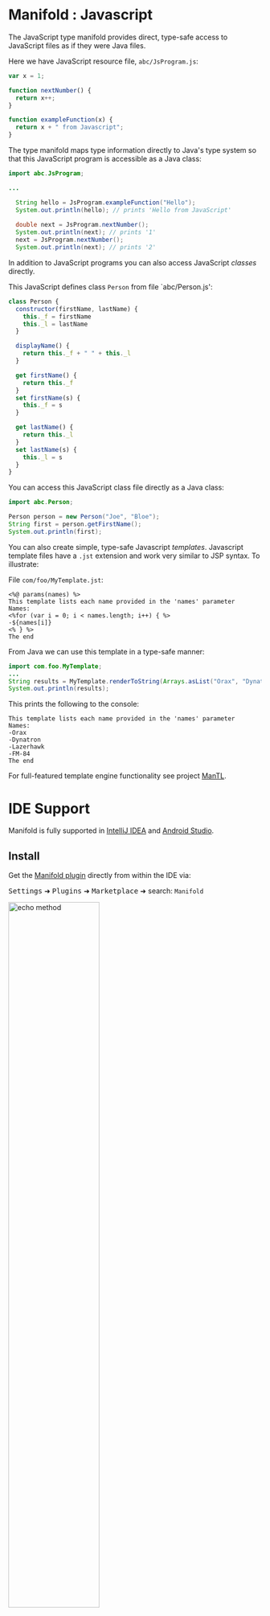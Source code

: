 # Manifold : Javascript

The JavaScript type manifold provides direct, type-safe access to JavaScript files
as if they were Java files.

Here we have JavaScript resource file, `abc/JsProgram.js`:
```javascript
var x = 1;

function nextNumber() {
  return x++;
}

function exampleFunction(x) {
  return x + " from Javascript";
}
```

The type manifold maps type information directly to Java's type system so that
this JavaScript program is accessible as a Java class:

```java
import abc.JsProgram;

...

  String hello = JsProgram.exampleFunction("Hello");
  System.out.println(hello); // prints 'Hello from JavaScript'
  
  double next = JsProgram.nextNumber();
  System.out.println(next); // prints '1'
  next = JsProgram.nextNumber();
  System.out.println(next); // prints '2'
```

In addition to JavaScript programs you can also access JavaScript _classes_ directly.

This JavaScript defines class `Person` from file `abc/Person.js':
```javascript
class Person {
  constructor(firstName, lastName) {
    this._f = firstName
    this._l = lastName
  }

  displayName() {
    return this._f + " " + this._l
  }

  get firstName() {
    return this._f
  }
  set firstName(s) {
    this._f = s
  }

  get lastName() {
    return this._l
  }
  set lastName(s) {
    this._l = s
  }
}
```

You can access this JavaScript class file directly as a Java class:
```java
import abc.Person;

Person person = new Person("Joe", "Bloe");
String first = person.getFirstName();
System.out.println(first);
```

You can also create simple, type-safe Javascript _templates_.  Javascript template files have a `.jst` extension
and work very similar to JSP syntax. To illustrate:

File `com/foo/MyTemplate.jst`:
```
<%@ params(names) %>
This template lists each name provided in the 'names' parameter
Names:
<%for (var i = 0; i < names.length; i++) { %>
-${names[i]}
<% } %>
The end
```
From Java we can use this template in a type-safe manner:
```java
import com.foo.MyTemplate;
...
String results = MyTemplate.renderToString(Arrays.asList("Orax", "Dynatron", "Lazerhawk", "FM-84"));
System.out.println(results);
``` 
This prints the following to the console:
```
This template lists each name provided in the 'names' parameter
Names:
-Orax
-Dynatron
-Lazerhawk
-FM-84
The end
```

For full-featured template engine functionality see project [ManTL](http://manifold.systems/manifold-templates.html).


# IDE Support 

Manifold is fully supported in [IntelliJ IDEA](https://www.jetbrains.com/idea/download) and [Android Studio](https://developer.android.com/studio).

## Install

Get the [Manifold plugin](https://plugins.jetbrains.com/plugin/10057-manifold) directly from within the IDE via:

<kbd>Settings</kbd> ➜ <kbd>Plugins</kbd> ➜ <kbd>Marketplace</kbd> ➜ search: `Manifold`

<p><img src="http://manifold.systems/images/ManifoldPlugin.png" alt="echo method" width="60%" height="60%"/></p>

## Sample Project

Experiment with the [Manifold Sample Project](https://github.com/manifold-systems/manifold-sample-project) via:

<kbd>File</kbd> ➜ <kbd>New</kbd> ➜ <kbd>Project from Version Control</kbd> ➜ <kbd>Git</kbd>

<p><img src="http://manifold.systems/images/OpenSampleProjectMenu.png" alt="echo method" width="60%" height="60%"/></p>

Enter: <kbd>https://github.com/manifold-systems/manifold-sample-project.git</kbd>

<p><img src="http://manifold.systems/images/OpenSampleProject.png" alt="echo method" width="60%" height="60%"/></p>

Use the [plugin](https://plugins.jetbrains.com/plugin/10057-manifold) to really boost your productivity. Use code
completion to conveniently access javascript. Make changes to your Javascript files and use the changes immediately,
no compilation!  Find usages of any element in your Javascript files. Perform rename refactors to quickly and safely
make project-wide changes.

# Setup

## Building this project

The `manifold-js` project is defined with Maven.  To build it install Maven and run the following command.

```
mvn compile
```

## Using this project

The `manifold-js` dependency works with all build tooling, including Maven and Gradle. It also works with Java versions
8 - 14.

This project consists of two modules:
* `manifold-js`
* `manifold-js-rt`

For optimal performance and to work with Android and other JVM languages it is recommended to:
* Add a _compile-only_ scoped dependency on `manifold-js` (Gradle: "compileOnly", Maven: "provided")
* Add a default scoped dependency on `manifold-js-rt` (Gradle: "implementation", Maven: "compile")

## Binaries

If you are *not* using Maven or Gradle, you can download the latest binaries [here](http://manifold.systems/docs.html#download).


## Gradle

>Note, if you are targeting **Android**, please see the [Android](http://manifold.systems/android.html) docs.

>Note, if you are using **Kotlin**, please see the [Kotlin](http://manifold.systems/kotlin.html) docs.

Here is a sample `build.gradle` script. Change `targetCompatibility` and `sourceCompatibility` to your desired Java
version (8 - 14), the script takes care of the rest. 
```groovy
plugins {
    id 'java'
}

group 'systems.manifold'
version '1.0-SNAPSHOT'

targetCompatibility = 11
sourceCompatibility = 11

repositories {
    jcenter()
    maven { url 'https://oss.sonatype.org/content/repositories/snapshots/' }
}

configurations {
    // give tests access to compileOnly dependencies
    testImplementation.extendsFrom compileOnly
}

dependencies {
    compileOnly 'systems.manifold:manifold-js:2020.1.19-SNAPSHOT'
    implementation 'systems.manifold:manifold-js-rt:2020.1.19-SNAPSHOT'

    testImplementation 'junit:junit:4.12'

    // Add manifold to -processorpath for javac
    annotationProcessor 'systems.manifold:manifold-js:2020.1.19-SNAPSHOT'
}

if (JavaVersion.current() != JavaVersion.VERSION_1_8 &&
    sourceSets.main.allJava.files.any {it.name == "module-info.java"}) {
    tasks.withType(JavaCompile) {
        // if you DO define a module-info.java file:
        options.compilerArgs += ['-Xplugin:Manifold', '--module-path', it.classpath.asPath]
    }
} else {
    tasks.withType(JavaCompile) {
        // If you DO NOT define a module-info.java file:
        options.compilerArgs += ['-Xplugin:Manifold']
    }
}
```
Use with accompanying `settings.gradle` file:
```groovy
rootProject.name = 'MyProject'
```

## Maven

### Java 8

```xml
<?xml version="1.0" encoding="UTF-8"?>
<project xmlns="http://maven.apache.org/POM/4.0.0" xmlns:xsi="http://www.w3.org/2001/XMLSchema-instance" xsi:schemaLocation="http://maven.apache.org/POM/4.0.0 http://maven.apache.org/maven-v4_0_0.xsd">
    <modelVersion>4.0.0</modelVersion>

    <groupId>com.example</groupId>
    <artifactId>my-js-app</artifactId>
    <version>0.1-SNAPSHOT</version>

    <name>My Javascript App</name>

    <properties>
        <!-- set latest manifold version here --> 
        <manifold.version>2020.1.19</manifold.version>
    </properties>
    
    <dependencies>
        <dependency>
            <groupId>systems.manifold</groupId>
            <artifactId>manifold-js</artifactId>
            <version>${manifold.version}</version>
            <scope>provided</scope>
        </dependency>
        <dependency>
            <groupId>systems.manifold</groupId>
            <artifactId>manifold-js-rt</artifactId>
            <version>${manifold.version}</version>
        </dependency>
    </dependencies>

    <!--Add the -Xplugin:Manifold argument for the javac compiler-->
    <build>
        <plugins>
            <plugin>
                <groupId>org.apache.maven.plugins</groupId>
                <artifactId>maven-compiler-plugin</artifactId>
                <version>3.8.0</version>
                <configuration>
                    <source>8</source>
                    <target>8</target>
                    <encoding>UTF-8</encoding>
                    <compilerArgs>
                        <!-- Configure manifold plugin-->
                        <arg>-Xplugin:Manifold</arg>
                    </compilerArgs>
                </configuration>
            </plugin>
        </plugins>
    </build>
</project>
```

### Java 9 or later
```xml
<?xml version="1.0" encoding="UTF-8"?>
<project xmlns="http://maven.apache.org/POM/4.0.0" xmlns:xsi="http://www.w3.org/2001/XMLSchema-instance" xsi:schemaLocation="http://maven.apache.org/POM/4.0.0 http://maven.apache.org/maven-v4_0_0.xsd">
    <modelVersion>4.0.0</modelVersion>

    <groupId>com.example</groupId>
    <artifactId>my-js-app</artifactId>
    <version>0.1-SNAPSHOT</version>

    <name>My Javascript App</name>

    <properties>
        <!-- set latest manifold version here --> 
        <manifold.version>2020.1.19</manifold.version>
    </properties>
    
    <dependencies>
        <dependency>
            <groupId>systems.manifold</groupId>
            <artifactId>manifold-js</artifactId>
            <version>${manifold.version}</version>
            <scope>provided</scope>
        </dependency>
        <dependency>
            <groupId>systems.manifold</groupId>
            <artifactId>manifold-js-rt</artifactId>
            <version>${manifold.version}</version>
        </dependency>
    </dependencies>


    <!--Add the -Xplugin:Manifold argument for the javac compiler-->
    <build>
        <plugins>
            <plugin>
                <groupId>org.apache.maven.plugins</groupId>
                <artifactId>maven-compiler-plugin</artifactId>
                <version>3.8.0</version>
                <configuration>
                    <source>11</source>
                    <target>11</target>
                    <encoding>UTF-8</encoding>
                    <compilerArgs>
                        <!-- Configure manifold plugin-->
                        <arg>-Xplugin:Manifold</arg>
                    </compilerArgs>
                    <!-- Add the processor path for the plugin (required for Java 9+) -->
                    <annotationProcessorPaths>
                        <path>
                            <groupId>systems.manifold</groupId>
                            <artifactId>manifold-js</artifactId>
                            <version>${manifold.version}</version>
                        </path>
                    </annotationProcessorPaths>
                </configuration>
            </plugin>
        </plugins>
    </build>
</project>
```

# License

## Open Source
Open source Manifold is free and licensed under the [Apache 2.0](http://www.apache.org/licenses/LICENSE-2.0) license.  

## Commercial
Commercial licenses for this work are available. These replace the above ASL 2.0 and offer 
limited warranties, support, maintenance, and commercial server integrations.

For more information, please visit: http://manifold.systems//licenses

Contact: admin@manifold.systems

# Versioning

For the versions available, see the [tags on this repository](https://github.com/manifold-systems/manifold/tags).

# Author

* [Scott McKinney](mailto:scott@manifold.systems)
